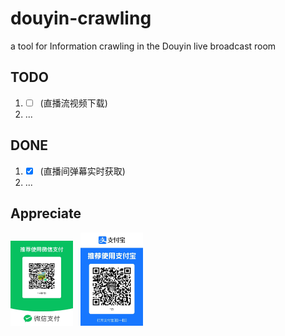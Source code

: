 # douyin-crawling  
a tool for Information crawling in the Douyin live broadcast room



## TODO  
1. - [ ] (直播流视频下载) 
2. ...

## DONE    
1. - [x] (直播间弹幕实时获取)
2. ...           


## Appreciate   
<img src="https://github.com/1716285375/douyin-crawling/blob/main/imgs/wx-zf.jpg" width="100px">  
<img src="https://github.com/1716285375/douyin-crawling/blob/main/imgs/zfb-zf.jpg" width="100px">    
